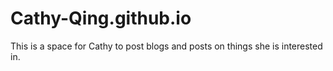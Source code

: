 # Cathy-Qing.github.io
This is a space for Cathy to post blogs and posts on things she is interested in. 
